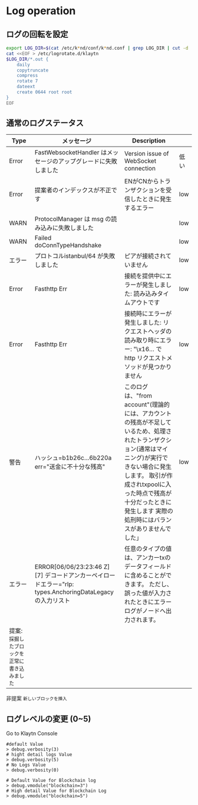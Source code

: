# Log operation

## ログの回転を設定

```bash
export LOG_DIR=$(cat /etc/k*nd/conf/k*nd.conf | grep LOG_DIR | cut -d '=' -f 2)
cat <<EOF > /etc/logrotate.d/klaytn
$LOG_DIR/*.out {
    daily
    copytruncate
    compress
    rotate 7
    dateext
    create 0644 root root
}
EOF
```

## 通常のログステータス

| Type                      | メッセージ                                                                                  | Description                                                                                                                                      |     |
| ------------------------- | -------------------------------------------------------------------------------------- | ------------------------------------------------------------------------------------------------------------------------------------------------ | --- |
| Error                     | FastWebsocketHandler はメッセージのアップグレードに失敗しました                                             | Version issue of WebSocket connection                                                                                                            | 低い  |
| Error                     | 提案者のインデックスが不正です                                                                        | ENがCNからトランザクションを受信したときに発生するエラー                                                                                                                   | low |
| WARN                      | ProtocolManager は msg の読み込みに失敗しました                                                     |                                                                                                                                                  | low |
| WARN                      | Failed doConnTypeHandshake                                                             |                                                                                                                                                  | low |
| エラー                       | プロトコルistanbul/64 が失敗しました                                                               | ピアが接続されていません                                                                                                                                     | low |
| Error                     | Fasthttp Err                                                                           | 接続を提供中にエラーが発生しました: 読み込みタイムアウトです                                                                                                                  | low |
| Error                     | Fasthttp Err                                                                           | 接続時にエラーが発生しました: リクエストヘッダの読み取り時にエラー: "\x16… で http リクエストメソッドが見つかりません                                                                             | low |
| 警告                        | ハッシュ=b1b26c…6b220a err="送金に不十分な残高"                                                     | このログは、"from account"(理論的には、アカウントの残高が不足しているため、処理されたトランザクション(通常はマイニング)が実行できない場合に発生します。 取引が作成されtxpoolに入った時点で残高が十分だったときに発生します 実際の処刑時にはバランスがありませんでした」 | low |
| エラー                       | ERROR\[06/06/23:23:46 Z] \[7] デコードアンカーペイロードエラー="rlp: types.AnchoringDataLegacyの入力リスト | 任意のタイプの値は、アンカーtxのデータフィールドに含めることができます。 ただし、誤った値が入力されたときにエラーログがノードへ出力されます。                                                                         |     |
| 提案: `採掘したブロックを正常に書き込みました` |                                                                                        |                                                                                                                                                  |     |

非提案 `新しいブロックを挿入`

## ログレベルの変更 (0\~5)

Go to Klaytn Console

```
#default Value
> debug.verbosity(3)
# hight detail logs Value
> debug.verbosity(5)
# No Logs Value
> debug.verbosity(0)

# Default Value for Blockchain log
> debug.vmodule("blockchain=3")
# High detail Value for Blockchain Log
> debug.vmodule("blockchain=5")

```
